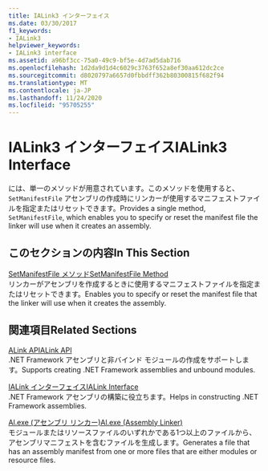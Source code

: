 ```yaml
---
title: IALink3 インターフェイス
ms.date: 03/30/2017
f1_keywords:
- IALink3
helpviewer_keywords:
- IALink3 interface
ms.assetid: a96bf3cc-75a0-49c9-bf5e-4d7ad5dab716
ms.openlocfilehash: 1d2da9d1d4c6029c3763f652a8ef30aa612dc2ce
ms.sourcegitcommit: d8020797a6657d0fbbdff362b80300815f682f94
ms.translationtype: MT
ms.contentlocale: ja-JP
ms.lasthandoff: 11/24/2020
ms.locfileid: "95705255"
---
```

# <a name="ialink3-interface"></a><span data-ttu-id="dd2a6-102">IALink3 インターフェイス</span><span class="sxs-lookup"><span data-stu-id="dd2a6-102">IALink3 Interface</span></span>

<span data-ttu-id="dd2a6-103">には、単一のメソッドが用意されています。このメソッドを使用すると、 `SetManifestFile` アセンブリの作成時にリンカーが使用するマニフェストファイルを指定またはリセットできます。</span><span class="sxs-lookup"><span data-stu-id="dd2a6-103">Provides a single method, `SetManifestFile`, which enables you to specify or reset the manifest file the linker will use when it creates an assembly.</span></span>  
  
## <a name="in-this-section"></a><span data-ttu-id="dd2a6-104">このセクションの内容</span><span class="sxs-lookup"><span data-stu-id="dd2a6-104">In This Section</span></span>  

 [<span data-ttu-id="dd2a6-105">SetManifestFile メソッド</span><span class="sxs-lookup"><span data-stu-id="dd2a6-105">SetManifestFile Method</span></span>](setmanifestfile-method.md)  
 <span data-ttu-id="dd2a6-106">リンカーがアセンブリを作成するときに使用するマニフェストファイルを指定またはリセットできます。</span><span class="sxs-lookup"><span data-stu-id="dd2a6-106">Enables you to specify or reset the manifest file that the linker will use when it creates the assembly.</span></span>  
  
## <a name="related-sections"></a><span data-ttu-id="dd2a6-107">関連項目</span><span class="sxs-lookup"><span data-stu-id="dd2a6-107">Related Sections</span></span>  

 [<span data-ttu-id="dd2a6-108">ALink API</span><span class="sxs-lookup"><span data-stu-id="dd2a6-108">ALink API</span></span>](index.md)  
 <span data-ttu-id="dd2a6-109">.NET Framework アセンブリと非バインド モジュールの作成をサポートします。</span><span class="sxs-lookup"><span data-stu-id="dd2a6-109">Supports creating .NET Framework assemblies and unbound modules.</span></span>  
  
 [<span data-ttu-id="dd2a6-110">IALink インターフェイス</span><span class="sxs-lookup"><span data-stu-id="dd2a6-110">IALink Interface</span></span>](ialink-interface.md)  
 <span data-ttu-id="dd2a6-111">.NET Framework アセンブリの構築に役立ちます。</span><span class="sxs-lookup"><span data-stu-id="dd2a6-111">Helps in constructing .NET Framework assemblies.</span></span>  
  
 [<span data-ttu-id="dd2a6-112">Al.exe (アセンブリ リンカー)</span><span class="sxs-lookup"><span data-stu-id="dd2a6-112">Al.exe (Assembly Linker)</span></span>](../../tools/al-exe-assembly-linker.md)  
 <span data-ttu-id="dd2a6-113">モジュールまたはリソースファイルのいずれかである1つ以上のファイルから、アセンブリマニフェストを含むファイルを生成します。</span><span class="sxs-lookup"><span data-stu-id="dd2a6-113">Generates a file that has an assembly manifest from one or more files that are either modules or resource files.</span></span>
